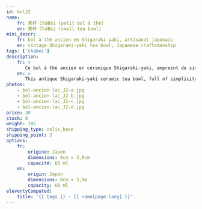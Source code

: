 ```yaml
---
id: bolJ2
name:
    fr: 茶杯 CháBēi (petit bol à thé) 
    en: 茶杯 CháBēi (small tea bowl)
mini_descr:
    fr: bol à thé ancien en Shigaraki-yaki, artisanat japonais
    en: vintage Shigaraki-yaki tea bowl, Japanese craftsmanship
tags: ['chabei']
description: 
    fr: >
       Ce bol à thé ancien en céramique Shigaraki-yaki, empreint de simplicité et de caractère. Ses textures brutes et nuances naturelles, teintées d’un vert évoquant la quiétude d’un lac,<!--more--> racontent l’histoire d’un savoir-faire ancestral. Un objet rare, parfait pour savourer le thé dans une sérénité authentique.
    en: >
       This antique Shigaraki-yaki ceramic tea bowl, full of simplicity and character. Its raw textures and natural tones, tinted with a green reminiscent of a tranquil lake,<!--more--> tell the story of ancestral craftsmanship. A rare piece, perfect for enjoying tea in authentic serenity.
photos:
    - bol-ancien-lac_J2-a.jpg
    - bol-ancien-lac_J2-b.jpg
    - bol-ancien-lac_J2-c.jpg
    - bol-ancien-lac_J2-d.jpg
price: 30
stock: 0
weight: 105
shipping_type: colis_base
shipping_point: 3
options:
    fr:
        origine: Japon
        dimensions: 8cm x 3,9cm
        capacité: 60 ml
    en:
        origin: Japon
        dimensions: 8cm x 3,9m
        capacity: 60 ml
eleventyComputed:
    title: '{{ tags }} - {{ name[page.lang] }}'
---
```

